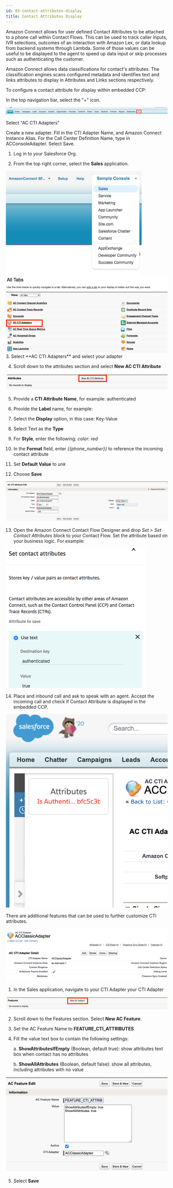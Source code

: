 ```yaml
---
id: 03-contact-attributes-display
title: Contact Attributes Display
---
```


Amazon Connect allows for user defined Contact Attributes to be attached
to a phone call within Contact Flows. This can be used to track caller
inputs, IVR selections, outcomes of an interaction with Amazon Lex, or
data lookup from backend systems through Lambda. Some of those values
can be useful to be displayed to the agent to speed up data input or
skip processes such as authenticating the customer.

Amazon Connect allows data classifications for contact\'s attributes.
The classification engines scans configured metadata and identifies text
and links attributes to display in Attributes and Links sections
respectively.

To configure a contact attribute for display within embedded CCP:

In the top navigation bar, select the "+" icon.

<img src="/img/classic/image22.png" />

Select "AC CTI Adapters"

Create a new adapter. Fill in the CTI Adapter Name, and Amazon Connect
Instance Alias. For the Call Center Definition Name, type in
ACConsoleAdapter. Select Save.

1.  Log in to your Salesforce Org.

2.  From the top right corner, select the **Sales** application.

<img src="/img/classic/image21.png" />

<img src="/img/classic/image23.png" />
3. Select **AC CTI Adapters** and select your adapter

4.  Scroll down to the attributes section and select **New AC CTI
    Attribute**

<img src="/img/classic/image191.png" />

5.  Provide a **CTI Attribute Name**, for example: authenticated

6.  Provide the **Label** name, for example:

7.  Select the **Display** option, in this case: Key-Value

8.  Select Text as the **Type**

9.  For **Style**, enter the following: *color: red*

10. In the **Format** field, enter *{{phone_number}}* to reference the
    incoming contact attribute

11. Set **Default Value** to *unk*

12. Choose **Save**

<img src="/img/classic/image192.png" />

13. Open the Amazon Connect Contact Flow Designer and drop *Set \> Set
    Contact Attributes* block to your Contact Flow. Set the attribute
    based on your business logic. For example:

<img src="/img/classic/image193.png" />

14. Place and inbound call and ask to speak with an agent. Accept the
    incoming call and check if Contact Attribute is displayed in the
    embedded CCP.

<img src="/img/classic/image194.png" />

There are additional features that can be used to further customize CTI
attributes.

<img src="/img/classic/image195.png" />

1.   In the Sales application, navigate to your CTI Adapter your CTI Adapter

<img src="/img/classic/image196.png" />

2.  Scroll down to the Features section. Select **New AC Feature**.

3.  Set the AC Feature Name to **FEATURE_CTI_ATTRIBUTES**

4.  Fill the value text box to contain the following settings:

    a.  **ShowAttributesIfEmpty** (Boolean, default true): show
        attributes text box when contact has no attributes

    b. **ShowAllAttributes** (Boolean, default false): show all attributes, including attributes with no value

<img src="/img/classic/image197.png" />

5.  Select **Save**